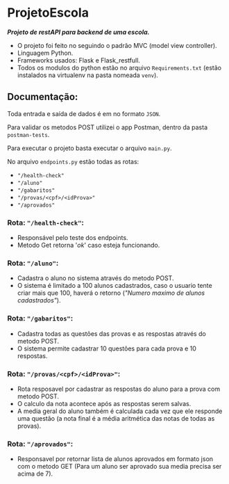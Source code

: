 # ProjetoEscola
 
**_Projeto de restAPI para backend de uma escola._**

- O projeto foi feito no seguindo o padrão MVC (model view controller).
- Linguagem Python.  
- Frameworks usados: Flask e Flask_restfull.
- Todos os modulos do python estão no arquivo `Requirements.txt` (estão instalados na virtualenv na pasta nomeada `venv`).

## **Documentação:**

Toda entrada e saída de dados é em no formato `JSON`.

Para validar os metodos POST utilizei o app Postman, dentro da pasta `postman-tests`.

Para executar o projeto basta executar o arquivo `main.py`.

No arquivo `endpoints.py` estão todas as rotas:
- `"/health-check"`
- `"/aluno"`
- `"/gabaritos"`
- `"/provas/<cpf>/<idProva>"`
- `"/aprovados"`

### Rota: `"/health-check"`:
- Responsável pelo teste dos endpoints.
- Metodo Get retorna '_ok_' caso esteja funcionando.

### Rota: `"/aluno"`:
- Cadastra o aluno no sistema através do metodo POST. 
- O sistema é limitado a 100 alunos cadastrados, caso o usuario tente criar mais que 100, haverá o retorno (_"Numero maximo de alunos cadastrados"_).

### Rota: `"/gabaritos"`:
- Cadastra todas as questões das provas e as respostas através do metodo POST.
- O sistema permite cadastrar 10 questões para cada prova e 10 respostas. 

### Rota: `"/provas/<cpf>/<idProva>"`:
- Rota resposavel por cadastrar as respostas do aluno para a prova com metodo POST.
- O calculo da nota acontece após as respostas serem salvas. 
- A media geral do aluno também é calculada cada vez que ele responde uma questão (a nota final é a média aritmética das notas de todas as provas).

### Rota: `"/aprovados"`:
- Responsavel por retornar lista de alunos aprovados em formato json com o metodo GET (Para um aluno ser aprovado sua media precisa ser acima de 7).

